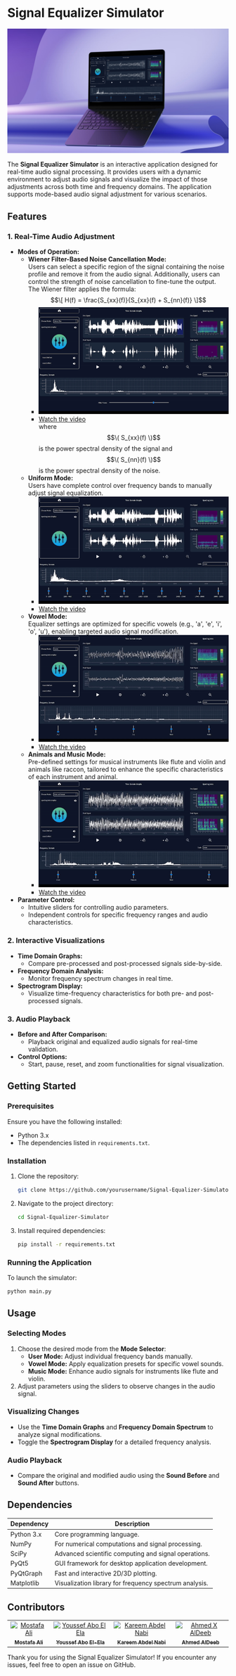 

# Signal Equalizer Simulator

![Application UI](assets/laptob_mockup.png "Overview of the Signal Equalizer Simulator")

The **Signal Equalizer Simulator** is an interactive application designed for real-time audio signal processing. It provides users with a dynamic environment to adjust audio signals and visualize the impact of those adjustments across both time and frequency domains. The application supports mode-based audio signal adjustment for various scenarios.

## Features

### 1. Real-Time Audio Adjustment
- **Modes of Operation:**
  - **Wiener Filter-Based Noise Cancellation Mode:**  
  Users can select a specific region of the signal containing the noise profile and remove it from the audio signal. Additionally, users can control the strength of noise cancellation to fine-tune the output. The Wiener filter applies the formula:  
  $$\[
  H(f) = \frac{S_{xx}(f)}{S_{xx}(f) + S_{nn}(f)}
  \]$$
    - ![Video Demo](assets/wiener_mode.gif)
    - [Watch the video](assets/wiener_mode.mp4)  
  where $$\( S_{xx}(f) \)$$ is the power spectral density of the signal and $$\( S_{nn}(f) \)$$ is the power spectral density of the noise.
  - **Uniform Mode:**  
    Users have complete control over frequency bands to manually adjust signal equalization.
    - ![Video Demo](assets/uniform_mode.gif)
    - [Watch the video](assets/uniform_mode.mp4) 
  - **Vowel Mode:**  
    Equalizer settings are optimized for specific vowels (e.g., 'a', 'e', 'i', 'o', 'u'), enabling targeted audio signal modification.
    - ![Video Demo](assets/vowel_mode.gif)
    - [Watch the video](assets/vowels_mode.mp4) 
  - **Animals and Music Mode:**  
    Pre-defined settings for musical instruments like flute and violin and animals like raccon, tailored to enhance the specific characteristics of each instrument and animal.
    - ![Video Demo](assets/animals_mode.gif)
    - [Watch the video](assets/animals_mode.mp4) 
- **Parameter Control:**
  - Intuitive sliders for controlling audio parameters.
  - Independent controls for specific frequency ranges and audio characteristics.

### 2. Interactive Visualizations
- **Time Domain Graphs:**
  - Compare pre-processed and post-processed signals side-by-side.
- **Frequency Domain Analysis:**
  - Monitor frequency spectrum changes in real time.
- **Spectrogram Display:**
  - Visualize time-frequency characteristics for both pre- and post-processed signals.

### 3. Audio Playback
- **Before and After Comparison:**
  - Playback original and equalized audio signals for real-time validation.
- **Control Options:**
  - Start, pause, reset, and zoom functionalities for signal visualization.

## Getting Started

### Prerequisites
Ensure you have the following installed:
- Python 3.x
- The dependencies listed in `requirements.txt`.

### Installation
1. Clone the repository:
   ```bash
   git clone https://github.com/yourusername/Signal-Equalizer-Simulator.git
   ```
2. Navigate to the project directory:
   ```bash
   cd Signal-Equalizer-Simulator
   ```
3. Install required dependencies:
   ```bash
   pip install -r requirements.txt
   ```

### Running the Application
To launch the simulator:
```bash
python main.py
```

## Usage

### Selecting Modes
1. Choose the desired mode from the **Mode Selector**:
   - **User Mode:** Adjust individual frequency bands manually.
   - **Vowel Mode:** Apply equalization presets for specific vowel sounds.
   - **Music Mode:** Enhance audio signals for instruments like flute and violin.
2. Adjust parameters using the sliders to observe changes in the audio signal.

### Visualizing Changes
- Use the **Time Domain Graphs** and **Frequency Domain Spectrum** to analyze signal modifications.
- Toggle the **Spectrogram Display** for a detailed frequency analysis.

### Audio Playback
- Compare the original and modified audio using the **Sound Before** and **Sound After** buttons.

## Dependencies

| **Dependency**       | **Description**                                       |
|-----------------------|-------------------------------------------------------|
| Python 3.x           | Core programming language.                            |
| NumPy                | For numerical computations and signal processing.     |
| SciPy                | Advanced scientific computing and signal operations.  |
| PyQt5                | GUI framework for desktop application development.    |
| PyQtGraph            | Fast and interactive 2D/3D plotting.                  |
| Matplotlib           | Visualization library for frequency spectrum analysis.|


## Contributors <a name="Contributors"></a>
<table>
  <tr>
    <td align="center">
      <a href="https://github.com/Mostafaali3" target="_blank">
        <img src="https://github.com/Mostafaali3.png" width="150px;" alt="Mostafa Ali"/>
        <br />
        <sub><b>Mostafa Ali</b></sub>
      </a>
    </td>
    <td align="center">
      <a href="https://github.com/Youssef-Abo-El-Ela" target="_blank">
        <img src="https://github.com/Youssef-Abo-El-Ela.png" width="150px;" alt="Youssef Abo El Ela"/>
        <br />
        <sub><b>Youssef Abo El-Ela</b></sub>
      </a>
    </td>
    <td align="center">
      <a href="https://github.com/karreemm" target="_blank">
        <img src="https://github.com/karreemm.png" width="150px;" alt="Kareem Abdel Nabi"/>
        <br />
        <sub><b>Kareem Abdel Nabi</b></sub>
      </a>
    </td>
    <td align="center">
      <a href="https://github.com/AhmedXAlDeeb" target="_blank">
        <img src="https://github.com/AhmedXAlDeeb.png" width="150px;" alt="Ahmed X AlDeeb"/>
        <br />
        <sub><b>Ahmed AlDeeb</b></sub>
      </a>
    </td>
  </tr>
</table

Thank you for using the Signal Equalizer Simulator! If you encounter any issues, feel free to open an issue on GitHub.

